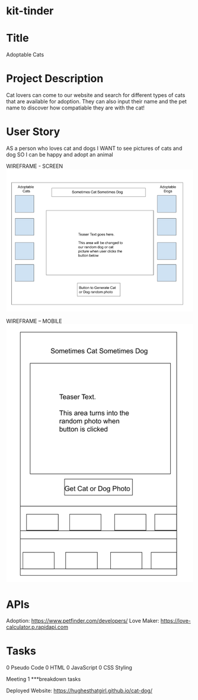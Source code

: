 # kit-tinder

# Title
Adoptable Cats

# Project Description
Cat lovers can come to our website and search for different types of cats that are available for adoption. They can also input their name and the pet name to discover how compatiable they are with the cat! 

# User Story
AS a person who loves cat and dogs
I WANT to see pictures of cats and dog
SO I can be happy and adopt an animal

WIREFRAME - SCREEN
<img src = "images\Screen Shot 2021-01-07 at 8.37.40 PM.png">

WIREFRAME – MOBILE
<img src = "images\Screen Shot 2021-01-07 at 8.49.22 PM.png">

# APIs
Adoption: https://www.petfinder.com/developers/
Love Maker: https://love-calculator.p.rapidapi.com

# Tasks
0	Pseudo Code
0	HTML
0	JavaScript
0	CSS Styling

Meeting 1
***breakdown tasks

Deployed Website: https://hughesthatgirl.github.io/cat-dog/